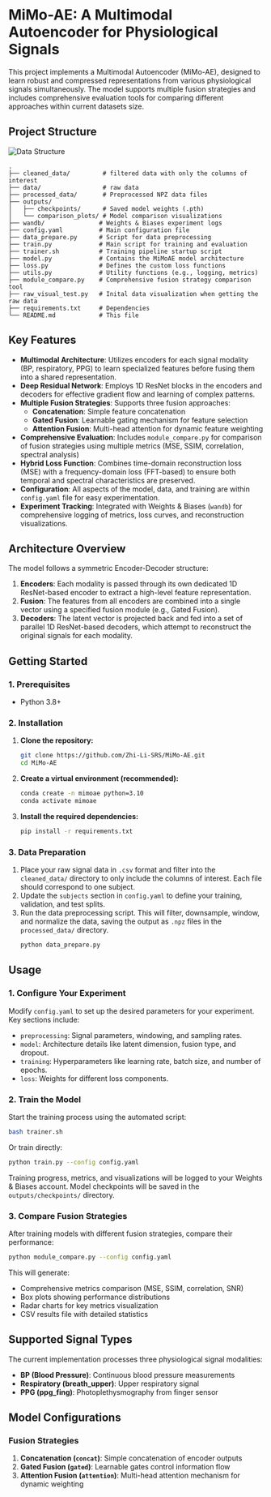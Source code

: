 # MiMo-AE: A Multimodal Autoencoder for Physiological Signals

This project implements a Multimodal Autoencoder (MiMo-AE), designed to learn robust and compressed representations from various physiological signals simultaneously. The model supports multiple fusion strategies and includes comprehensive evaluation tools for comparing different approaches within current datasets size.

## Project Structure
![Data Structure](assets/images/image.png)

```
.
├── cleaned_data/         # filtered data with only the columns of interest
├── data/                 # raw data
├── processed_data/       # Preprocessed NPZ data files
├── outputs/
│   ├── checkpoints/      # Saved model weights (.pth)
│   └── comparison_plots/ # Model comparison visualizations
├── wandb/               # Weights & Biases experiment logs
├── config.yaml          # Main configuration file
├── data_prepare.py      # Script for data preprocessing
├── train.py             # Main script for training and evaluation
├── trainer.sh           # Training pipeline startup script
├── model.py             # Contains the MiMoAE model architecture
├── loss.py              # Defines the custom loss functions
├── utils.py             # Utility functions (e.g., logging, metrics)
├── module_compare.py    # Comprehensive fusion strategy comparison tool
├── raw_visual_test.py   # Inital data visualization when getting the raw data
├── requirements.txt     # Dependencies
└── README.md            # This file
```


## Key Features
- **Multimodal Architecture**: Utilizes encoders for each signal modality (BP, respiratory, PPG) to learn specialized features before fusing them into a shared representation.
- **Deep Residual Network**: Employs 1D ResNet blocks in the encoders and decoders for effective gradient flow and learning of complex patterns.
- **Multiple Fusion Strategies**: Supports three fusion approaches:
  - **Concatenation**: Simple feature concatenation
  - **Gated Fusion**: Learnable gating mechanism for feature selection
  - **Attention Fusion**: Multi-head attention for dynamic feature weighting
- **Comprehensive Evaluation**: Includes `module_compare.py` for comparison of fusion strategies using multiple metrics (MSE, SSIM, correlation, spectral analysis)
- **Hybrid Loss Function**: Combines time-domain reconstruction loss (MSE) with a frequency-domain loss (FFT-based) to ensure both temporal and spectral characteristics are preserved.
- **Configuration**: All aspects of the model, data, and training are within `config.yaml` file for easy experimentation.
- **Experiment Tracking**: Integrated with Weights & Biases (`wandb`) for comprehensive logging of metrics, loss curves, and reconstruction visualizations.

## Architecture Overview
The model follows a symmetric Encoder-Decoder structure:
1.  **Encoders**: Each modality is passed through its own dedicated 1D ResNet-based encoder to extract a high-level feature representation.
2.  **Fusion**: The features from all encoders are combined into a single vector using a specified fusion module (e.g., Gated Fusion).
3.  **Decoders**: The latent vector is projected back and fed into a set of parallel 1D ResNet-based decoders, which attempt to reconstruct the original signals for each modality.

## Getting Started

### 1. Prerequisites

- Python 3.8+

### 2. Installation

1.  **Clone the repository:**
    ```bash
    git clone https://github.com/Zhi-Li-SRS/MiMo-AE.git
    cd MiMo-AE
    ```

2.  **Create a virtual environment (recommended):**
    ```bash
    conda create -n mimoae python=3.10
    conda activate mimoae
    ```

3.  **Install the required dependencies:**
    ```bash
    pip install -r requirements.txt
    ```

### 3. Data Preparation
1.  Place your raw signal data in `.csv` format and filter into the `cleaned_data/` directory to only include the columns of interest. Each file should correspond to one subject.
2.  Update the `subjects` section in `config.yaml` to define your training, validation, and test splits.
3.  Run the data preprocessing script. This will filter, downsample, window, and normalize the data, saving the output as `.npz` files in the `processed_data/` directory.
    ```bash
    python data_prepare.py
    ```

## Usage

### 1. Configure Your Experiment
Modify `config.yaml` to set up the desired parameters for your experiment. Key sections include:
- `preprocessing`: Signal parameters, windowing, and sampling rates.
- `model`: Architecture details like latent dimension, fusion type, and dropout.
- `training`: Hyperparameters like learning rate, batch size, and number of epochs.
- `loss`: Weights for different loss components.

### 2. Train the Model

Start the training process using the automated script:
```bash
bash trainer.sh
```

Or train directly:
```bash
python train.py --config config.yaml
```

Training progress, metrics, and visualizations will be logged to your Weights & Biases account. Model checkpoints will be saved in the `outputs/checkpoints/` directory.

### 3. Compare Fusion Strategies

After training models with different fusion strategies, compare their performance:
```bash
python module_compare.py --config config.yaml
```
This will generate:
- Comprehensive metrics comparison (MSE, SSIM, correlation, SNR)
- Box plots showing performance distributions
- Radar charts for key metrics visualization
- CSV results file with detailed statistics

## Supported Signal Types

The current implementation processes three physiological signal modalities:
- **BP (Blood Pressure)**: Continuous blood pressure measurements
- **Respiratory (breath_upper)**: Upper respiratory signal
- **PPG (ppg_fing)**: Photoplethysmography from finger sensor

## Model Configurations

### Fusion Strategies
1. **Concatenation (`concat`)**: Simple concatenation of encoder outputs
2. **Gated Fusion (`gated`)**: Learnable gates control information flow
3. **Attention Fusion (`attention`)**: Multi-head attention mechanism for dynamic weighting



